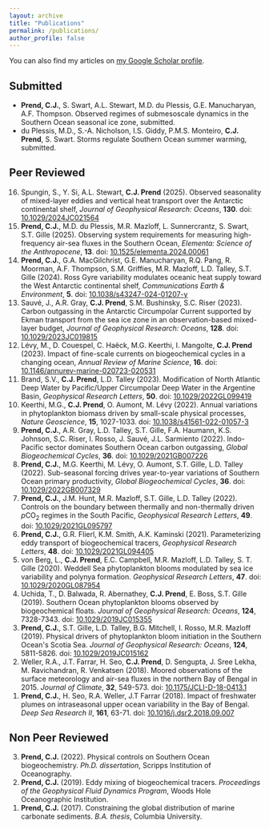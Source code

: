 ```yaml
---
layout: archive
title: "Publications"
permalink: /publications/
author_profile: false
---
```


You can also find my articles on <u><a href="https://scholar.google.com/citations?user=uyiGX5kAAAAJ&hl=en">my Google Scholar profile</a></u>.

## Submitted
<ul>
   <li><b>Prend, C.J.</b>, S. Swart, A.L. Stewart, M.D. du Plessis, G.E. Manucharyan, A.F. Thompson. Observed regimes of submesoscale dynamics in the Southern Ocean seasonal ice zone, submitted.</li>
  <li>du Plessis, M.D., S.-A. Nicholson, I.S. Giddy, P.M.S. Monteiro, <b>C.J. Prend</b>, S. Swart. Storms regulate Southern Ocean summer warming, submitted.</li>
</ul>

## Peer Reviewed
<ol reversed>
  <!-- <li><b>Prend, C.J.</b>, S. Swart, A.L. Stewart, M.D. du Plessis, G.E. Manucharyan, A.F. Thompson. Observed regimes of submesoscale dynamics in the Southern Ocean seasonal ice zone, submitted.</li> -->
 <!-- <li>du Plessis, M.D., S.-A. Nicholson, I.S. Giddy, P.M.S. Monteiro, <b>C.J. Prend</b>, S. Swart. Storms regulate Southern Ocean summer warming, submitted.</li> -->
  <li>Spungin, S., Y. Si, A.L. Stewart, <b>C.J. Prend</b> (2025). Observed seasonality of mixed-layer eddies and vertical heat transport over the Antarctic continental shelf, <em>Journal of Geophysical Research: Oceans</em>, <b>130</b>. doi: <a href="https://agupubs.onlinelibrary.wiley.com/doi/10.1029/2024JC021564">10.1029/2024JC021564</a></li>
  <li><b>Prend, C.J.</b>, M.D. du Plessis, M.R. Mazloff, L. Sunnercrantz, S. Swart, S.T. Gille (2025). Observing system requirements for measuring high-frequency air-sea fluxes in the Southern Ocean, <em>Elementa: Science of the Anthropocene</em>, <b>13</b>. doi: <a href="https://online.ucpress.edu/elementa/article/13/1/00061/208467/Observing-system-requirements-for-measuring-high">10.1525/elementa.2024.00061</a></li>
  <li><b>Prend, C.J.</b>, G.A. MacGilchrist, G.E. Manucharyan, R.Q. Pang, R. Moorman, A.F. Thompson, S.M. Griffies, M.R. Mazloff, L.D. Talley, S.T. Gille (2024). Ross Gyre variability modulates oceanic heat supply toward the West Antarctic continental shelf, <em>Communications Earth & Environment</em>, <b>5</b>. doi: <a href="https://www.nature.com/articles/s43247-024-01207-y">10.1038/s43247-024-01207-y</a></li>
  <li>Sauvé, J., A.R. Gray, <b>C.J. Prend</b>, S.M. Bushinsky, S.C. Riser (2023). Carbon outgassing in the Antarctic Circumpolar Current supported by Ekman transport from the sea ice zone in an observation-based mixed-layer budget, <em>Journal of Geophysical Research: Oceans</em>, <b>128</b>. doi: <a href="https://agupubs.onlinelibrary.wiley.com/doi/10.1029/2023JC019815">10.1029/2023JC019815</a></li>
  <li>Lévy, M., D. Couespel, C. Haëck, M.G. Keerthi, I. Mangolte, <b>C.J. Prend</b> (2023). Impact of fine-scale currents on biogeochemical cycles in a changing ocean, <em>Annual Review of Marine Science</em>, <b>16</b>.  doi: <a href="https://www.annualreviews.org/doi/abs/10.1146/annurev-marine-020723-020531">10.1146/annurev-marine-020723-020531</a></li>
  <li>Brand, S.V., <b>C.J. Prend</b>, L.D. Talley (2023). Modification of North Atlantic Deep Water by Pacific/Upper Circumpolar Deep Water in the Argentine Basin, <em>Geophysical Research Letters</em>, <b>50</b>. doi: <a href="https://agupubs.onlinelibrary.wiley.com/doi/abs/10.1029/2022GL099419">10.1029/2022GL099419</a></li>
  <li>Keerthi, M.G., <b>C.J. Prend</b>, O. Aumont, M. Lévy (2022). Annual variations in phytoplankton biomass driven by small-scale physical processes, <em>Nature Geoscience</em>, <b>15</b>, 1027-1033. doi: <a href="https://www.nature.com/articles/s41561-022-01057-3">10.1038/s41561-022-01057-3</a></li>
  <li><b>Prend, C.J.</b>, A.R. Gray, L.D. Talley, S.T. Gille, F.A. Haumann, K.S. Johnson, S.C. Riser, I. Rosso, J. Sauvé, J.L. Sarmiento (2022). Indo-Pacific sector dominates Southern Ocean carbon outgassing, <em>Global Biogeochemical Cycles</em>, <b>36</b>. doi: <a href="https://agupubs.onlinelibrary.wiley.com/doi/10.1029/2021GB007226">10.1029/2021GB007226</a></li>
  <li><b>Prend, C.J.</b>, M.G. Keerthi, M. Lévy, O. Aumont, S.T. Gille, L.D. Talley (2022). Sub-seasonal forcing drives year-to-year variations of Southern Ocean primary productivity, <em>Global Biogeochemical Cycles</em>, <b>36</b>. doi: <a href="https://agupubs.onlinelibrary.wiley.com/doi/10.1029/2022GB007329">10.1029/2022GB007329</a></li>
  <li><b>Prend, C.J.</b>, J.M. Hunt, M.R. Mazloff, S.T. Gille, L.D. Talley (2022). Controls on the boundary between thermally and non-thermally driven <em>p</em>CO<sub>2</sub> regimes in the South Pacific, <em>Geophysical Research Letters</em>, <b>49</b>. doi: <a href="https://agupubs.onlinelibrary.wiley.com/doi/10.1029/2021GL095797">10.1029/2021GL095797</a></li>
  <li><b>Prend, C.J.</b>, G.R. Flierl, K.M. Smith, A.K. Kaminski (2021). Parameterizing eddy transport of biogeochemical tracers, <em>Geophysical Research Letters</em>, <b>48</b>. doi: <a href="https://agupubs.onlinelibrary.wiley.com/doi/10.1029/2021GL094405">10.1029/2021GL094405</a></li>
  <li>von Berg, L., <b>C.J. Prend</b>, E.C. Campbell, M.R. Mazloff, L.D. Talley, S. T. Gille (2020). Weddell Sea phytoplankton blooms modulated by sea ice variability and polynya formation. <em>Geophysical Research Letters</em>, <b>47</b>. doi: <a href="https://agupubs.onlinelibrary.wiley.com/doi/abs/10.1029/2020GL087954">10.1029/2020GL087954</a></li>
  <li>Uchida, T., D. Balwada, R. Abernathey, <b>C.J. Prend</b>, E. Boss, S.T. Gille (2019). Southern Ocean phytoplankton blooms observed by biogeochemical floats. <em>Journal of Geophysical Research: Oceans</em>, <b>124</b>, 7328-7343. doi: <a href="https://agupubs.onlinelibrary.wiley.com/doi/full/10.1029/2019JC015355">10.1029/2019JC015355</a></li>
  <li><b>Prend, C.J.</b>, S.T. Gille, L.D. Talley, B.G. Mitchell, I. Rosso, M.R. Mazloff (2019). Physical drivers of phytoplankton bloom initiation in the Southern Ocean's Scotia Sea. <em>Journal of Geophysical Research: Oceans</em>, <b>124</b>, 5811-5826. doi: <a href="https://agupubs.onlinelibrary.wiley.com/doi/full/10.1029/2019JC015162">10.1029/2019JC015162</a></li>
  <li>Weller, R.A., J.T. Farrar, H. Seo, <b>C.J. Prend</b>, D. Sengupta, J. Sree Lekha, M. Ravichandran, R. Venkatsen (2018). Moored observations of the surface meteorology and air-sea fluxes in the northern Bay of Bengal in 2015. <em>Journal of Climate</em>, <b>32</b>, 549-573. doi: <a href="https://journals.ametsoc.org/doi/abs/10.1175/JCLI-D-18-0413.1">10.1175/JCLI-D-18-0413.1</a></li>
  <li><b>Prend, C.J.</b>, H. Seo, R.A. Weller, J.T Farrar (2018). Impact of freshwater plumes on intraseasonal upper ocean variability in the Bay of Bengal. <em>Deep Sea Research II</em>, <b>161</b>, 63-71. doi: <a href="https://www.sciencedirect.com/science/article/pii/S0967064517304010?via%3Dihub">10.1016/j.dsr2.2018.09.007</a></li>
</ol>

## Non Peer Reviewed
<ol reversed>
  <li><b>Prend, C.J.</b> (2022). Physical controls on Southern Ocean biogeochemistry. <em>Ph.D. dissertation</em>, Scripps Institution of Oceanography.</li>
  <li><b>Prend, C.J.</b> (2019). Eddy mixing of biogeochemical tracers. <em>Proceedings of the Geophysical Fluid Dynamics Program</em>, Woods Hole Oceanographic Institution.</li>
  <li><b>Prend, C.J.</b> (2017). Constraining the global distribution of marine carbonate sediments. <em>B.A. thesis</em>, Columbia University.</li>
</ol>
